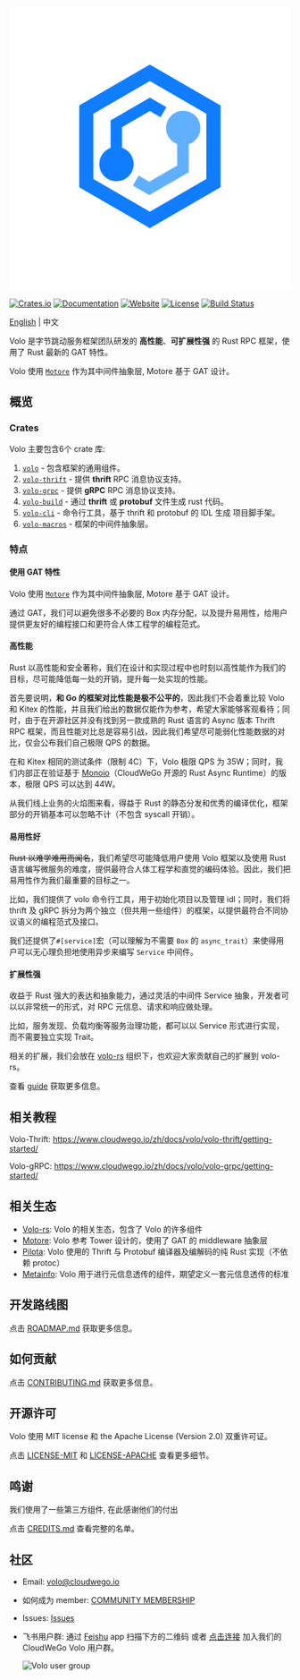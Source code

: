 ![Volo](https://github.com/cloudwego/volo/raw/main/.github/assets/logo.png?sanitize=true)

[![Crates.io](https://img.shields.io/crates/v/volo)](https://crates.io/crates/volo)
[![Documentation](https://docs.rs/volo/badge.svg)](https://docs.rs/volo)
[![Website](https://img.shields.io/website?up_message=cloudwego&url=https%3A%2F%2Fwww.cloudwego.io%2F)](https://www.cloudwego.io/)
[![License](https://img.shields.io/crates/l/volo)](#license)
[![Build Status][actions-badge]][actions-url]

[actions-badge]: https://github.com/cloudwego/volo/actions/workflows/ci.yaml/badge.svg
[actions-url]: https://github.com/cloudwego/volo/actions

[English](README.md) | 中文

Volo 是字节跳动服务框架团队研发的 **高性能**、**可扩展性强** 的 Rust RPC 框架，使用了 Rust 最新的 GAT 特性。

Volo 使用 [`Motore`][Motore] 作为其中间件抽象层, Motore 基于 GAT 设计。

## 概览

### Crates

Volo 主要包含6个 crate 库:

1. [`volo`][volo] - 包含框架的通用组件。
2. [`volo-thrift`][volo-thrift] - 提供 **thrift** RPC 消息协议支持。
3. [`volo-grpc`][volo-grpc] - 提供 **gRPC** RPC 消息协议支持。
4. [`volo-build`][volo-build] - 通过 **thrift** 或 **protobuf** 文件生成 rust 代码。
5. [`volo-cli`][volo-cli] - 命令行工具，基于 thrift 和 protobuf 的 IDL 生成 项目脚手架。
6. [`volo-macros`][volo-macros] - 框架的中间件抽象层。

### 特点

#### 使用 GAT 特性

Volo 使用 [`Motore`][Motore] 作为其中间件抽象层, Motore 基于 GAT 设计。

通过 GAT，我们可以避免很多不必要的 Box 内存分配，以及提升易用性，给用户提供更友好的编程接口和更符合人体工程学的编程范式。

#### 高性能

Rust 以高性能和安全著称，我们在设计和实现过程中也时刻以高性能作为我们的目标，尽可能降低每一处的开销，提升每一处实现的性能。

首先要说明，**和 Go 的框架对比性能是极不公平的**，因此我们不会着重比较 Volo 和 Kitex 的性能，并且我们给出的数据仅能作为参考，希望大家能够客观看待；同时，由于在开源社区并没有找到另一款成熟的 Rust 语言的 Async 版本 Thrift RPC 框架，而且性能对比总是容易引战，因此我们希望尽可能弱化性能数据的对比，仅会公布我们自己极限 QPS 的数据。

在和 Kitex 相同的测试条件（限制 4C）下，Volo 极限 QPS 为 35W；同时，我们内部正在验证基于 [Monoio](https://github.com/bytedance/monoio)（CloudWeGo 开源的 Rust Async Runtime）的版本，极限 QPS 可以达到 44W。

从我们线上业务的火焰图来看，得益于 Rust 的静态分发和优秀的编译优化，框架部分的开销基本可以忽略不计（不包含 syscall 开销）。

#### 易用性好

~~Rust 以难学难用而闻名~~，我们希望尽可能降低用户使用 Volo 框架以及使用 Rust 语言编写微服务的难度，提供最符合人体工程学和直觉的编码体验。因此，我们把易用性作为我们最重要的目标之一。

比如，我们提供了 volo 命令行工具，用于初始化项目以及管理 idl；同时，我们将 thrift 及 gRPC 拆分为两个独立（但共用一些组件）的框架，以提供最符合不同协议语义的编程范式及接口。

我们还提供了`#[service]`宏（可以理解为不需要 `Box` 的 `async_trait`）来使得用户可以无心理负担地使用异步来编写 `Service` 中间件。

#### 扩展性强

收益于 Rust 强大的表达和抽象能力，通过灵活的中间件 Service 抽象，开发者可以以非常统一的形式，对 RPC 元信息、请求和响应做处理。

比如，服务发现、负载均衡等服务治理功能，都可以以 Service 形式进行实现，而不需要独立实现 Trait。

相关的扩展，我们会放在 [volo-rs](https://github.com/volo-rs) 组织下，也欢迎大家贡献自己的扩展到 volo-rs。

查看 [guide](https://www.cloudwego.io/zh/docs/volo/guide/) 获取更多信息。

## 相关教程

Volo-Thrift: https://www.cloudwego.io/zh/docs/volo/volo-thrift/getting-started/

Volo-gRPC: https://www.cloudwego.io/zh/docs/volo/volo-grpc/getting-started/

## 相关生态

- [Volo-rs][Volo-rs]: Volo 的相关生态，包含了 Volo 的许多组件
- [Motore][Motore]: Volo 参考 Tower 设计的，使用了 GAT 的 middleware 抽象层
- [Pilota][Pilota]: Volo 使用的 Thrift 与 Protobuf 编译器及编解码的纯 Rust 实现（不依赖 protoc）
- [Metainfo][Metainfo]: Volo 用于进行元信息透传的组件，期望定义一套元信息透传的标准

## 开发路线图

点击 [ROADMAP.md](https://github.com/cloudwego/volo/blob/main/ROADMAP.md) 获取更多信息。

## 如何贡献

点击 [CONTRIBUTING.md](https://github.com/cloudwego/volo/blob/main/CONTRIBUTING.md) 获取更多信息。

## 开源许可

Volo 使用 MIT license 和 the Apache License (Version 2.0) 双重许可证。

点击 [LICENSE-MIT](https://github.com/cloudwego/volo/blob/main/LICENSE-MIT) 和 [LICENSE-APACHE](https://github.com/cloudwego/volo/blob/main/LICENSE-APACHE) 查看更多细节。

## 鸣谢

我们使用了一些第三方组件, 在此感谢他们的付出

点击 [CREDITS.md](https://github.com/cloudwego/volo/blob/main/CREDITS.md) 查看完整的名单。

## 社区

- Email: [volo@cloudwego.io](mailto:volo@cloudwego.io)
- 如何成为 member: [COMMUNITY MEMBERSHIP](https://github.com/cloudwego/community/blob/main/COMMUNITY_MEMBERSHIP.md)
- Issues: [Issues](https://github.com/cloudwego/volo/issues)
- 飞书用户群: 通过 [Feishu](https://www.feishu.cn/) app 扫描下方的二维码 或者 [点击连接](https://applink.feishu.cn/client/chat/chatter/add_by_link?link_token=b34v5470-8e4d-4c7d-bf50-8b2917af026b) 加入我们的 CloudWeGo Volo 用户群。

  <img src="https://github.com/cloudwego/volo/raw/main/.github/assets/volo-feishu-user-group.png" alt="Volo user group" width="50%" height="50%" />

[Volo-rs]: https://github.com/volo-rs
[Motore]: https://github.com/cloudwego/motore
[Pilota]: https://github.com/cloudwego/pilota
[Metainfo]: https://github.com/cloudwego/metainfo
[volo]: https://docs.rs/volo
[volo-thrift]: https://docs.rs/volo-thrift
[volo-grpc]: https://docs.rs/volo-grpc
[volo-build]: https://docs.rs/volo-build
[volo-cli]: https://crates.io/crates/volo-cli
[volo-macros]: https://docs.rs/volo-macros
